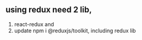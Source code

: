 ## using redux need 2 lib,

1. react-redux and
2. update npm i @reduxjs/toolkit, including redux lib
